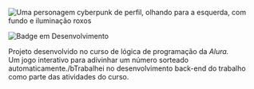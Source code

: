 

![Uma personagem cyberpunk de perfil, olhando para a esquerda, com fundo e iluminação roxos](https://github.com/alanaOnTheShore/numero-secreto/assets/164276418/410ffff2-471e-4ef1-bd51-0a139a6cd357)</br>

![Badge em Desenvolvimento](http://img.shields.io/static/v1?label=STATUS&message=EM%20DESENVOLVIMENTO&color=EA2CE4&style=for-the-badge)

<p>
  Projeto desenvolvido no curso de lógica de programação da <i>Alura.</i><br> Um jogo interativo para adivinhar um número sorteado automaticamente./bTrabalhei no desenvolvimento back-end do trabalho como parte das atividades do curso.
</p>

